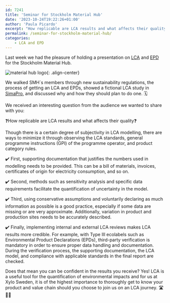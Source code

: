 ```yaml
---
id: 7241
title: 'Seminar for Stockholm Material Hub'
date: '2023-10-24T19:22:26+01:00'
author: 'Paula Picardo'
excerpt: "How replicable are LCA results and what affects their quality?\n\n"
permalink: /seminar-for-stockholm-material-hub/
categories:
    - LCA and EPD
---
```


Last week we had the pleasure of holding a presentation on [LCA](/lca-epd/) and [EPD](/are-you-developing-a-new-product-and-need-an-environmental-product-declaration-epd/) for the Stockholm Material Hub.

![material hub logo](/assets/images/materialhub.png){: .align-center}
   
We walked SMH´s members through new sustainability regulations, the process of getting an LCA and EPDs, showed a fictional LCA study in [SimaPro](https://www.linkedin.com/company/simapro-software/), and discussed why and how they should plan to do one. 🗓️   
   
We received an interesting question from the audience we wanted to share with you:   
   
❓How replicable are LCA results and what affects their quality❓   
   
Though there is a certain degree of subjectivity in LCA modelling, there are ways to minimize it through observing the LCA standards, general programme instructions (GPI) of the programme operator, and product category rules.   
   
✔️ First, supporting documentation that justifies the numbers used in modelling needs to be provided. This can be a bill of materials, invoices, certificates of origin for electricity consumption, and so on.   
   
✔️ Second, methods such as sensitivity analysis and specific data requirements facilitate the quantification of uncertainty in the model.   
   
✔️ Third, using conservative assumptions and voluntarily declaring as much information as possible is a good practice, especially if some data are missing or are very approximate. Additionally, variation in product and production sites needs to be accurately described.   
   
✔️ Finally, implementing internal and external LCA reviews makes LCA results more credible. For example, with Type III ecolabels such as Environmental Product Declarations (EPDs), third-party verification is mandatory in order to ensure proper data handling and documentation. During the verification process, the supporting documentation, the LCA model, and compliance with applicable standards in the final report are checked.   
   
Does that mean you can be confident in the results you receive? Yes! LCA is a useful tool for the quantification of environmental impacts and for us at Xylo Sweden, it is of the highest importance to thoroughly get to know your product and value chain should you choose to join us on an LCA journey. 🛣️🚴‍♀️
